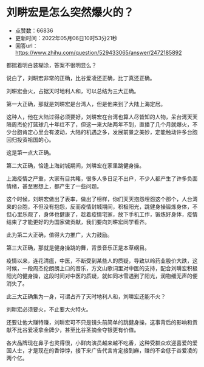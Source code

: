# 刘畊宏是怎么突然爆火的？
- 点赞数：66836
- 更新时间：2022年05月06日10时53分21秒
- 回答url：https://www.zhihu.com/question/529433065/answer/2472185892
<body>
 <p data-pid="HgwJ9Ko6">都揣着明白装糊涂，答案不很明显么？</p>
 <p data-pid="TzeCy2At">说白了，刘畊宏非常的正确，比谷爱凌还正确，比丁真还正确。</p>
 <p data-pid="1B_gdOBU">刘畊宏会火，占据天时地利人和，可以总结为三大正确。</p>
 <p data-pid="2J94r91O">第一大正确，那就是刘畊宏是台湾人，但是他来到了大陆上海定居。</p>
 <p data-pid="E7QPRJhS">这种人，他在大陆过得必须要好，刘畊宏在台湾也算人尽皆知的人物，呆台湾天天陪周杰伦打篮球几十年红不了，但这一来大陆两年不到，直播了几个月就爆火，不少台胞肯定心里会有波动，大陆的机遇之多，发展前景之美妙，定能触动许多台胞回归投资祖国的心。</p>
 <p data-pid="jCeIQJbi">这是第一点大正确。</p>
 <p data-pid="kJIJSTVk">第二大正确，恰逢上海封城期间，刘畊宏在家里跳健身操。</p>
 <p data-pid="puSxndvr">上海疫情之严重，大家有目共睹，很多人多日足不出户，不少人都产生了许多负面情绪，甚至思想上，都产生了一些问题。</p>
 <p data-pid="nrJGI7u7">这个时候，刘畊宏做出了表率，做出了榜样，你们天天抱怨埋怨这个那个，人台湾来的台胞，不但没有抱怨，反而疫情封城期间，积极阳光，跳健身操锻炼身体，不但心里乐观了，身体也健康了，趁着疫情宅家，放下手机工作，锻炼好身体，疫情结束了才能更好的为国家做贡献，我们要向刘畊宏同学看齐。</p>
 <p data-pid="LKeN5IDE">此为第二大正确，值得大力推广，大力鼓励。</p>
 <p data-pid="NDcwC3Vt">第三大正确，那就是健身操跳的舞，背景音乐正是本草纲目。</p>
 <p data-pid="San7SFeM">疫情以来，连花清瘟，中医，不断受到某些人的质疑，导致以岭药业股价大跌，这时候，一段周杰伦朗朗上口的音乐，方文山歌词里对中医的支持，配合刘畊宏积极阳光的健身操，这段时间对中医的质疑，就如同冰雪遇到了阳光，润物细无声的便消失了。</p>
 <p data-pid="4jgG8R8z">此三大正确集为一身，可谓占齐了天时地利人和，刘畊宏还能不火？</p>
 <p data-pid="SehLXKCG">刘畊宏必须要火，不止要大火特火。</p>
 <p data-pid="j5D2xvUS">还要让他大赚特赚，刘畊宏可不只是镜头前简单的跳健身操，这事背后的影响和贡献不比谷爱凌拿金牌少，甚至比谷圣摘金夺银更有价值。</p>
 <p data-pid="O8n7a6eT">各大品牌现在鼻子也灵得很，小鲜肉演员越来越不吃香，这种受群众欢迎喜爱的爱国人士，才是现在的香饽饽，接下来广告代言肯定接到麻，赚的不会低于谷爱凌的两个亿。</p>
</body>